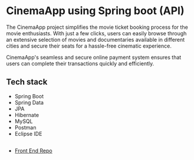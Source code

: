 
# CinemaApp using Spring boot (API)

The CinemaApp project simplifies the movie ticket booking process for the movie enthusiasts. With just a few clicks, users can easily browse through an extensive selection of movies and documentaries available in different cities and secure their seats for a hassle-free cinematic experience.

CinemaApp's seamless and secure online payment system ensures that users can complete their transactions quickly and efficiently. 


## Tech stack
- Spring Boot
- Spring Data
- JPA
- Hibernate
- MySQL
- Postman
- Eclipse IDE


##

 - [Front End Repo]()
